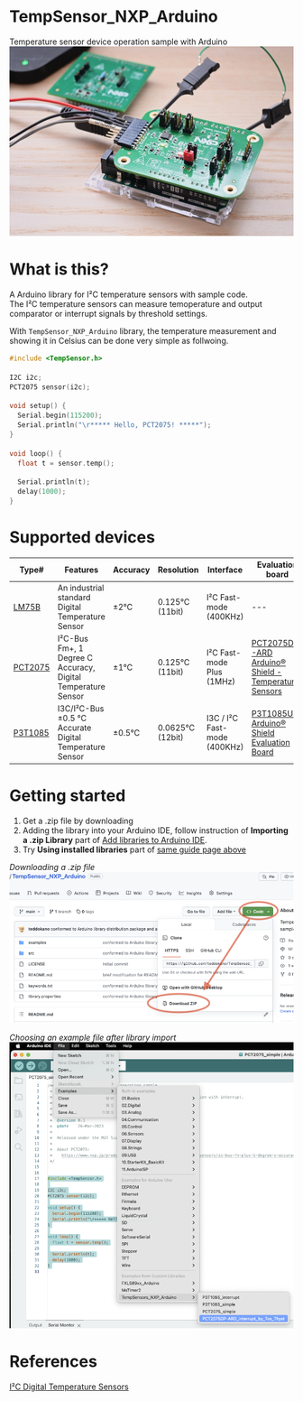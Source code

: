 # TempSensor_NXP_Arduino
Temperature sensor device operation sample with Arduino
![Boards](https://github.com/teddokano/additional_files/blob/main/TempSensor_NXP_Arduino/TempSensors.jpg)  

# What is this?
A Arduino library for I²C temperature sensors with sample code.  
The I²C temperature sensors can measure temoperature and output comparator or interrupt signals by threshold settings. 

With `TempSensor_NXP_Arduino` library, the temperature measurement and showing it in Celsius can be done very simple as follwoing. 
```cpp
#include <TempSensor.h>

I2C i2c;
PCT2075 sensor(i2c);

void setup() {
  Serial.begin(115200);
  Serial.println("\r***** Hello, PCT2075! *****");
}

void loop() {
  float t = sensor.temp();

  Serial.println(t);
  delay(1000);
}
```

# Supported devices
Type#|Features|Accuracy|Resolution|Interface|Evaluation board
---|---|---|---|---|---
[LM75B](https://www.nxp.jp/products/sensors/ic-digital-temperature-sensors/digital-temperature-sensor-and-thermal-watchdog:LM75B)											|An industrial standard Digital Temperature Sensor				|±2℃		|0.125℃ (11bit)	|I²C Fast-mode (400KHz)			|---
[PCT2075](https://www.nxp.jp/products/sensors/ic-digital-temperature-sensors/ic-bus-fm-plus-1-degree-c-accuracy-digital-temperature-sensor-and-thermal-watchdog:PCT2075)	|I²C-Bus Fm+, 1 Degree C Accuracy, Digital Temperature Sensor	|±1℃		|0.125℃ (11bit)	|I²C Fast-mode Plus (1MHz)		|[PCT2075DP-ARD Arduino® Shield - Temperature Sensors](https://www.nxp.jp/design/development-boards/analog-toolbox/arduino-shields-solutions/pct2075dp-ard-arduino-shield-temperature-sensors:PCT2075DP-ARD)
[P3T1085](https://www.nxp.jp/products/sensors/ic-digital-temperature-sensors/i3c-ic-bus-0-5-c-accurate-digital-temperature-sensor:P3T1085UK)								|I3C/I²C-Bus ±0.5 °C Accurate Digital Temperature Sensor		|±0.5℃	|0.0625℃ (12bit)	|I3C / I²C Fast-mode (400KHz)	|[P3T1085UK Arduino® Shield Evaluation Board](https://www.nxp.com/design/development-boards/analog-toolbox/arduino-shields-solutions/p3t1085uk-arduino-shield-evaluation-board:P3T1085UK-ARD?_gl=1*up6muo*_ga*NTA5NDE1NDA0LjE2NzgzNDYyNzA.*_ga_WM5LE0KMSH*MTY3OTk0MzEzOS4yMS4xLjE2Nzk5NDQ1NjMuMC4wLjA.)

# Getting started

1. Get a .zip file by downloading
1. Adding the library into your Arduino IDE, follow instruction of **Importing a .zip Library** part of [Add libraries to Arduino IDE](https://support.arduino.cc/hc/en-us/articles/5145457742236-Add-libraries-to-Arduino-IDE). 
1. Try **Using installed libraries** part of [same guide page above](https://support.arduino.cc/hc/en-us/articles/5145457742236-Add-libraries-to-Arduino-IDE)

_Downloading a .zip file_  
![Download](https://github.com/teddokano/additional_files/blob/main/TempSensor_NXP_Arduino/download.png)

_Choosing an example file after library import_  
![Choosing an example](https://github.com/teddokano/additional_files/blob/main/TempSensor_NXP_Arduino/examples.png)

# References
[I²C Digital Temperature Sensors](https://www.nxp.com/products/sensors/ic-digital-temperature-sensors:MC_31128)
